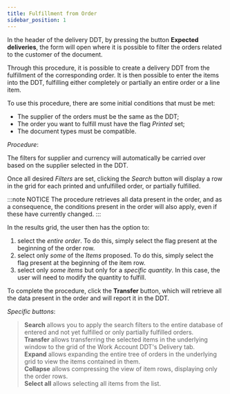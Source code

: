 ```yaml
---
title: Fulfillment from Order
sidebar_position: 1
---
```


In the header of the delivery DDT, by pressing the button **Expected deliveries**, the form will open where it is possible to filter the orders related to the customer of the document.

Through this procedure, it is possible to create a delivery DDT from the fulfillment of the corresponding order. It is then possible to enter the items into the DDT, fulfilling either completely or partially an entire order or a line item.

To use this procedure, there are some initial conditions that must be met:

 - The supplier of the orders must be the same as the DDT; 
 - The order you want to fulfill must have the flag *Printed* set; 
 - The document types must be compatible.

*Procedure*: 

The filters for supplier and currency will automatically be carried over based on the supplier selected in the DDT.

Once all desired *Filters* are set, clicking the *Search* button will display a row in the grid for each printed and unfulfilled order, or partially fulfilled.

:::note NOTICE
The procedure retrieves all data present in the order, and as a consequence, the conditions present in the order will also apply, even if these have currently changed.
:::

In the results grid, the user then has the option to:

 1. select the *entire order*. To do this, simply select the flag present at the beginning of the order row.
 2. select only *some* of the *Items* proposed. To do this, simply select the flag present at the beginning of the item row.
 3. select only *some items* but only for a *specific quantity*. In this case, the user will need to modify the quantity to fulfill.

To complete the procedure, click the **Transfer** button, which will retrieve all the data present in the order and will report it in the DDT.

*Specific buttons*:

> **Search** allows you to apply the search filters to the entire database of entered and not yet fulfilled or only partially fulfilled orders.  
> **Transfer** allows transferring the selected items in the underlying window to the grid of the Work Account DDT's Delivery tab.  
> **Expand** allows expanding the entire tree of orders in the underlying grid to view the items contained in them.  
> **Collapse** allows compressing the view of item rows, displaying only the order rows.  
> **Select all** allows selecting all items from the list.